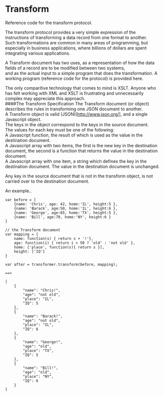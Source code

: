 Transform
=========
Reference code for the transform protocol.    

The transform protocol provides a very simple expression of the instructions of transforming a data record from one format to another.    
Such transformations are common in many areas of programming, but especially in business applications, where billions of dollars are spent
integrating various applications.    

A Transform document has two uses, as a representation of how the data fields of a record are to be modified between two systems,    
and as the actual input to a simple program that does the transformation.  A working program (reference code for the protocol) is provided here.    

The only comparitive technology that comes to mind is XSLT.  Anyone who has felt working with XML and XSLT is frustrating and unnecessarily complex may appreciate this approach.    
####The Transform Specification
The Transform document (or object) describes the rules in transforming one JSON document to another.    
A Transform object is valid (JSON)[http://www.json.org/], and a single Javascript object.    
The keys in the object correspond to the keys in the source document.    
The values for each key must be one of the following:    
A Javascript function, the result of which is used as the value in the destination document.    
A Javascript array with two items, the first is the new key in the destination document, the second is a function that returns the value in the destination document.    
A Javascript array with one item, a string which defines the key in the destination document.  The value in the destination document is unchanged.     
    
Any key in the source document that is not in the transform object, is not carried over to the destination document.
    
An example..
````
var before = [
	{name: 'Chris', age: 42, home:'IL', height:5 },
	{name: 'Barack', age:50, home:'IL', height:6 },
	{name: 'George', age:65, home:'TX', height:5 },
	{name: 'Bill', age:70, home:'NY', height:6 }
]

// the Transform document
var mapping = {
	name: function(s) { return s + '!'},
	age: function(i) { return i > 50 ? 'old' : 'not old' },
	home: ['place', function(s){ return s }],
	height: ['IQ']
}

var after = transformer.transform(before, mapping);

==>

[
    {
        "name": "Chris!",
        "age": "not old",
        "place": "IL",
        "IQ": 5
    },
    {
        "name": "Barack!",
        "age": "not old",
        "place": "IL",
        "IQ": 6
    },
    {
        "name": "George!",
        "age": "old",
        "place": "TX",
        "IQ": 5
    },
    {
        "name": "Bill!",
        "age": "old",
        "place": "NY",
        "IQ": 6
    }
]
````
